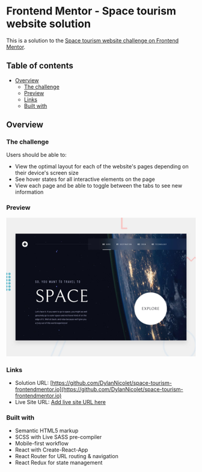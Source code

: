 # Frontend Mentor - Space tourism website solution

This is a solution to the [Space tourism website challenge on Frontend Mentor](https://www.frontendmentor.io/challenges/space-tourism-multipage-website-gRWj1URZ3).

## Table of contents

- [Overview](#overview)
  - [The challenge](#the-challenge)
  - [Preview](#preview)
  - [Links](#links)
  - [Built with](#built-with)


## Overview

### The challenge

Users should be able to:

- View the optimal layout for each of the website's pages depending on their device's screen size
- See hover states for all interactive elements on the page
- View each page and be able to toggle between the tabs to see new information

### Preview
![Design preview for the Space tourism website coding challenge](./preview.jpg)

### Links

- Solution URL: [https://github.com/DylanNicolet/space-tourism-frontendmentor.io](https://github.com/DylanNicolet/space-tourism-frontendmentor.io)
- Live Site URL: [Add live site URL here](https://your-live-site-url.com)

### Built with

- Semantic HTML5 markup
- SCSS with Live SASS pre-compiler
- Mobile-first workflow
- React with Create-React-App
- React Router for URL routing & navigation
- React Redux for state management